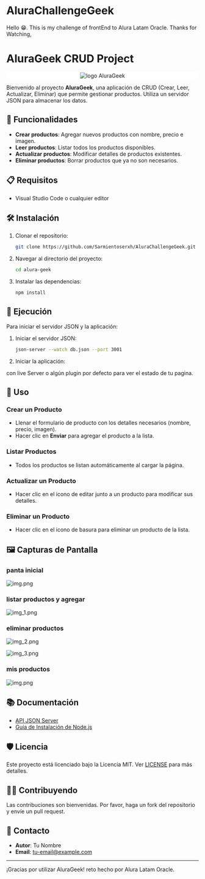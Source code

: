 # AluraChallengeGeek
Hello 😁. This is my challenge of frontEnd to Alura Latam Oracle. Thanks for Watching,
# AluraGeek CRUD Project
<div style="background: #fff; display: flex; justify-content: center; align-items: center" >
<img src="images/aluraLogoGeek.svg" alt="logo AluraGeek">
</div>

Bienvenido al proyecto **AluraGeek**, una aplicación de CRUD (Crear, Leer, Actualizar, Eliminar) que permite gestionar productos. Utiliza un servidor JSON para almacenar los datos.

## 🚀 Funcionalidades

- **Crear productos**: Agregar nuevos productos con nombre, precio e imagen.
- **Leer productos**: Listar todos los productos disponibles.
- **Actualizar productos**: Modificar detalles de productos existentes.
- **Eliminar productos**: Borrar productos que ya no son necesarios.

## 📋 Requisitos

- Visual Studio Code o cualquier editor 

## 🛠️ Instalación

1. Clonar el repositorio:

    ```bash
    git clone https://github.com/Sarmientoserxh/AluraChallengeGeek.git
    ```

2. Navegar al directorio del proyecto:

    ```bash
    cd alura-geek
    ```

3. Instalar las dependencias:

    ```bash
    npm install
    ```

## 🚀 Ejecución

Para iniciar el servidor JSON y la aplicación:

1. Iniciar el servidor JSON:

    ```bash
    json-server --watch db.json --port 3001
    ```

2. Iniciar la aplicación:

 con live Server o algún plugin por defecto para ver el estado de tu pagina.

## 🔧 Uso

### Crear un Producto

- Llenar el formulario de producto con los detalles necesarios (nombre, precio, imagen).
- Hacer clic en **Enviar** para agregar el producto a la lista.

### Listar Productos

- Todos los productos se listan automáticamente al cargar la página.

### Actualizar un Producto

- Hacer clic en el icono de editar junto a un producto para modificar sus detalles.

### Eliminar un Producto

- Hacer clic en el icono de basura para eliminar un producto de la lista.

## 🖼️ Capturas de Pantalla
### panta inicial
![img.png](images/img.png)

### listar productos y agregar
![img_1.png](images/img_1.png)

### eliminar productos
![img_2.png](images/img_2.png)

![img_3.png](images/img_3.png)

### mis productos
![img.png](images/img_4.png)
## 📚 Documentación

- [API JSON Server](https://github.com/typicode/json-server)
- [Guía de Instalación de Node.js](https://nodejs.org/es/)

## 🛡️ Licencia

Este proyecto está licenciado bajo la Licencia MIT. Ver [LICENSE](LICENSE) para más detalles.

## 👨‍💻 Contribuyendo

Las contribuciones son bienvenidas. Por favor, haga un fork del repositorio y envíe un pull request.

## 📧 Contacto

- **Autor**: Tu Nombre
- **Email**: tu-email@example.com

---

¡Gracias por utilizar AluraGeek! reto hecho por Alura Latam Oracle.
